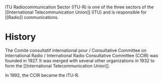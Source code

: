 ITU Radiocommunication Sector (ITU-R) is one of the three sectors of the [[International Telecommunication Union]] (ITU) and is responsible for [[Radio]] communications.

# History
The Comite consultatif international pour / Consultative Committee on International Radio / International Radio Consultative Committee (CCIR) was founded in 1927. It was merged with several other organizations in 1932 to form the [[International Telecommunication Union]].

In 1992, the CCIR became the ITU-R.